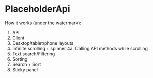 # PlaceholderApi
 
How it works (under the watermark):
1. API
2. Client
3. Desktop/tablet/phone layouts
4. Infinite scrolling + spinner
4a. Calling API methods while scrolling
5. Text search/Filtering
6. Sorting
7. Search + Sort
8. Sticky panel
